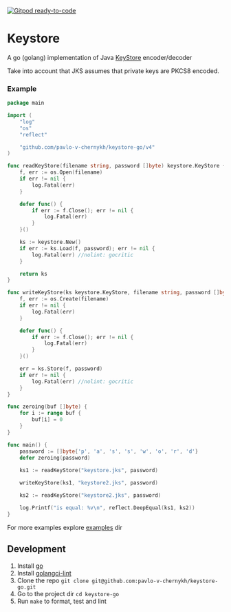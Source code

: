 [![Gitpod ready-to-code](https://img.shields.io/badge/Gitpod-ready--to--code-blue?logo=gitpod)](https://gitpod.io/#https://github.com/pavlo-v-chernykh/keystore-go)

# Keystore
A go (golang) implementation of Java [KeyStore][1] encoder/decoder

Take into account that JKS assumes that private keys are PKCS8 encoded.

### Example

```go
package main

import (
	"log"
	"os"
	"reflect"

	"github.com/pavlo-v-chernykh/keystore-go/v4"
)

func readKeyStore(filename string, password []byte) keystore.KeyStore {
	f, err := os.Open(filename)
	if err != nil {
		log.Fatal(err)
	}

	defer func() {
		if err := f.Close(); err != nil {
			log.Fatal(err)
		}
	}()

	ks := keystore.New()
	if err := ks.Load(f, password); err != nil {
		log.Fatal(err) //nolint: gocritic
	}

	return ks
}

func writeKeyStore(ks keystore.KeyStore, filename string, password []byte) {
	f, err := os.Create(filename)
	if err != nil {
		log.Fatal(err)
	}

	defer func() {
		if err := f.Close(); err != nil {
			log.Fatal(err)
		}
	}()

	err = ks.Store(f, password)
	if err != nil {
		log.Fatal(err) //nolint: gocritic
	}
}

func zeroing(buf []byte) {
	for i := range buf {
		buf[i] = 0
	}
}

func main() {
	password := []byte{'p', 'a', 's', 's', 'w', 'o', 'r', 'd'}
	defer zeroing(password)
	
	ks1 := readKeyStore("keystore.jks", password)

	writeKeyStore(ks1, "keystore2.jks", password)

	ks2 := readKeyStore("keystore2.jks", password)

	log.Printf("is equal: %v\n", reflect.DeepEqual(ks1, ks2))
}
```

For more examples explore [examples](examples) dir

## Development

1. Install [go][2]
2. Install [golangci-lint][3]
3. Clone the repo `git clone git@github.com:pavlo-v-chernykh/keystore-go.git`
4. Go to the project dir `cd keystore-go`
5. Run `make`  to format, test and lint

[1]: https://docs.oracle.com/javase/7/docs/technotes/guides/security/crypto/CryptoSpec.html#KeyManagement
[2]: https://golang.org
[3]: https://github.com/golangci/golangci-lint
